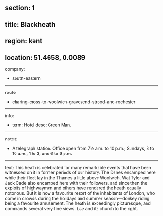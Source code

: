 section: 1
----
title: Blackheath
----
region: kent
----
location: 51.4658, 0.0089
----
company:
- south-eastern
----
route:
- charing-cross-to-woolwich-gravesend-strood-and-rochester
----
info:
- term: Hotel
  desc: Green Man.
----
notes:
- A telegraph station. Office open from 7½ a.m. to 10 p.m.; Sundays, 8 to 10 a.m., 1 to 3, and 6 to 9 p.m.
----
text: This heath is celebrated for many remarkable events that have been witnessed on it in former periods of our history. The Danes encamped here while their fleet lay in the Thames a little above Woolwich. Wat Tyler and Jack Cade also encamped here with their followers, and since then the exploits of highwaymen and others have rendered the heath equally notorious. But it is now a favourite resort of the inhabitants of London, who come in crowds during the holidays and summer season—donkey riding being a favourite amusement. The heath is exceedingly picturesque, and commands several very fine views. *Lee* and its church to the right.
